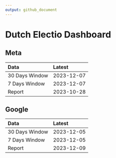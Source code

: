```yaml
---
output: github_document
---
```


# Dutch Electio Dashboard



## Meta


|Data           |Latest     |
|:--------------|:----------|
|30 Days Window |2023-12-07 |
|7 Days Window  |2023-12-07 |
|Report         |2023-10-28 |

## Google


|Data           |Latest     |
|:--------------|:----------|
|30 Days Window |2023-12-05 |
|7 Days Window  |2023-12-05 |
|Report         |2023-12-09 |
